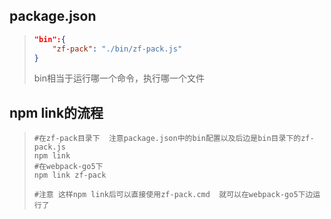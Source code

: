 ## package.json

> ```json
> "bin":{
>     "zf-pack": "./bin/zf-pack.js"
> }
> ```
>
> bin相当于运行哪一个命令，执行哪一个文件

## npm link的流程

> ```shell
> #在zf-pack目录下  注意package.json中的bin配置以及后边是bin目录下的zf-pack.js 
> npm link 
> #在webpack-go5下
> npm link zf-pack 
> 
> #注意 这样npm link后可以直接使用zf-pack.cmd  就可以在webpack-go5下边运行了
> ```
>
> 